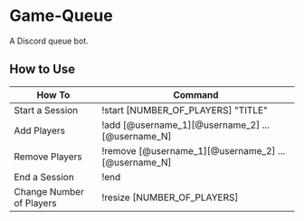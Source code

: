 # Game-Queue

A Discord queue bot.

## How to Use

| How To                   | Command                                              |
| ------------------------ | ---------------------------------------------------- |
| Start a Session          | !start [NUMBER_OF_PLAYERS] "TITLE"                   |
| Add Players              | !add [@username_1][@username_2] ... [@username_N]    |
| Remove Players           | !remove [@username_1][@username_2] ... [@username_N] |
| End a Session            | !end                                                 |
| Change Number of Players | !resize [NUMBER_OF_PLAYERS]                          |

